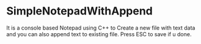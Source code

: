 # SimpleNotepadWithAppend
It is a console based Notepad using C++ to Create a new file with text data and you can also append text to existing file.
Press ESC to save if u done.
